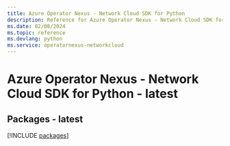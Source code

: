 ```yaml
---
title: Azure Operator Nexus - Network Cloud SDK for Python
description: Reference for Azure Operator Nexus - Network Cloud SDK for Python
ms.date: 02/08/2024
ms.topic: reference
ms.devlang: python
ms.service: operatornexus-networkcloud
---
```

# Azure Operator Nexus - Network Cloud SDK for Python - latest
## Packages - latest
[!INCLUDE [packages](operator-nexus---network-cloud-index.md)]